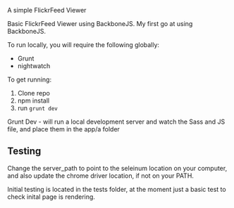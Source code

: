 A simple FlickrFeed Viewer

Basic FlickrFeed Viewer using BackboneJS. My first go at using BackboneJS.

To run locally, you will require the following globally:
* Grunt
* nightwatch

To get running:
1. Clone repo
2. npm install
3. run `grunt dev`

Grunt Dev - will run a local development server and watch the Sass and JS file, and place them in the app/a folder


## Testing

Change the server_path to point to the seleinum location on your computer, and also update the chrome driver location, if not on your PATH.

Initial testing is located in the tests folder, at the moment just a basic test to check inital page is rendering.
